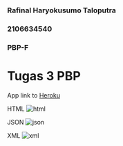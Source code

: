 ### Rafinal Haryokusumo Taloputra
### 2106634540
### PBP-F

# Tugas 3 PBP

App link to [Heroku](https://fikri-belum-sembuh.herokuapp.com/mywatchlist/)

HTML
![html](https://user-images.githubusercontent.com/89496855/191543190-8c98cea4-5205-4b6f-80f0-853151990d34.png)

JSON
![json](https://user-images.githubusercontent.com/89496855/191543263-8c8b8638-c1e6-4336-9350-4f99014b0800.png)

XML
![xml](https://user-images.githubusercontent.com/89496855/191543313-c914c215-11df-4bbf-a325-e2a0d5a95c5b.png)
